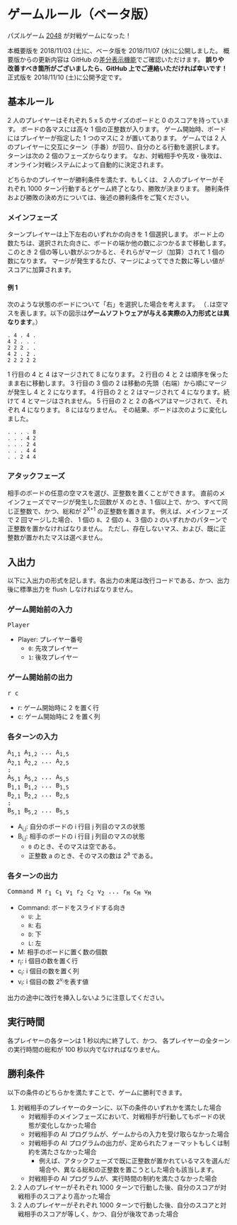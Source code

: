 # ゲームルール（**ベータ版**）

パズルゲーム [2048](<https://ja.wikipedia.org/wiki/2048_(%E3%82%B2%E3%83%BC%E3%83%A0)>) が対戦ゲームになった！

本概要版を 2018/11/03 (土)に、ベータ版を 2018/11/07 (水)に公開しました。
概要版からの更新内容は GitHub の[差分表示機能](https://github.com/exKAZUu/AIChallenge2018AtCodeFestival/compare/f223f7b3c1914cdd6d14c0018e6aa6ddb27d4e23...master?expand=1)でご確認いただけます。
**誤りや改善すべき箇所がございましたら、GitHub 上でご連絡いただければ幸いです！**
正式版を 2018/11/10 (土)に公開予定です。

## 基本ルール

2 人のプレイヤーはそれぞれ 5 x 5 のサイズのボードと 0 のスコアを持っています。
ボードの各マスには高々 1 個の正整数が入ります。
ゲーム開始時、ボードにはプレイヤーが指定した 1 つのマスに 2 が置いてあります。
ゲームでは 2 人のプレイヤーに交互にターン（手番）が回り、自分のとる行動を選択します。
ターンは次の 2 個のフェーズからなります。
なお、対戦相手や先攻・後攻は、オンライン対戦システムによって自動的に決定されます。

どちらかのプレイヤーが勝利条件を満たす、もしくは、
2 人のプレイヤーがそれぞれ 1000 ターン行動するとゲーム終了となり、勝敗が決まります。
勝利条件および勝敗の決め方については、後述の勝利条件をご覧ください。

### メインフェーズ

ターンプレイヤーは上下左右のいずれかの向きを 1 個選択します。
ボード上の数たちは、選択された向きに、ボードの端か他の数にぶつかるまで移動します。
このとき 2 個の等しい数がぶつかると、それらがマージ（加算）されて 1 個の数になります。
マージが発生するたび、マージによってできた数に等しい値がスコアに加算されます。

#### 例 1

次のような状態のボードについて「右」を選択した場合を考えます。
（`.`は空マスを表します。以下の図示は**ゲームソフトウェアが与える実際の入力形式とは異なります**。）

```
. 4 . 4 .
4 2 . . .
2 2 2 . .
4 2 . 2 .
2 2 2 2 2
```

1 行目の 4 と 4 はマージされて 8 になります。
2 行目の 4 と 2 は順序を保ったまま右に移動します。
3 行目の 3 個の 2 は移動の先頭（右端）から順にマージが発生し 4 と 2 になります。
4 行目の 2 と 2 はマージされて 4 になります。続けて 4 とマージはされません。
5 行目の 2 と 2 の各ペアはマージされて、それぞれ 4 になります。 8 にはなりません。
その結果、ボードは次のように変化しました。

```
. . . . 8
. . . 4 2
. . . 2 4
. . . 4 4
. . 2 4 4
```

### アタックフェーズ

相手のボードの任意の空マスを選び、正整数を置くことができます。
直前のメインフェーズでマージが発生した回数が X のとき、1 個以上で、かつ、すべて同じ正整数で、かつ、総和が 2<sup>X+1</sup> の正整数を置きます。
例えば、メインフェーズで 2 回マージした場合、 1 個の `8`、2 個の `4`、3 個の `2` のいずれかのパターンで正整数を置かなければなりません。
ただし、存在しないマス、および、既に正整数が置かれたマスは選べません。

## 入出力

以下に入出力の形式を記します。各出力の末尾は改行コードである、かつ、出力後に標準出力を flush しなければなりません。

### ゲーム開始前の入力

<pre>
Player
</pre>

- Player: プレイヤー番号
  - `0`: 先攻プレイヤー
  - `1`: 後攻プレイヤー

### ゲーム開始前の出力

<pre>
r c
</pre>

- r: ゲーム開始時に 2 を置く行
- c: ゲーム開始時に 2 を置く列

### 各ターンの入力

<pre>
A<sub>1,1</sub> A<sub>1,2</sub> ... A<sub>1,5</sub>
A<sub>2,1</sub> A<sub>2,2</sub> ... A<sub>2,5</sub>
:
A<sub>5,1</sub> A<sub>5,2</sub> ... A<sub>5,5</sub>
B<sub>1,1</sub> B<sub>1,2</sub> ... B<sub>1,5</sub>
B<sub>2,1</sub> B<sub>2,2</sub> ... B<sub>2,5</sub>
:
B<sub>5,1</sub> B<sub>5,2</sub> ... B<sub>5,5</sub>
</pre>

- A<sub>i,j</sub>: 自分のボードの i 行目 j 列目のマスの状態
- B<sub>i,j</sub>: 相手のボードの i 行目 j 列目のマスの状態
  - `0` のとき、そのマスは空である。
  - 正整数 a のとき、そのマスの数は 2<sup>a</sup> である。

### 各ターンの出力

<pre>
Command M r<sub>1</sub> c<sub>1</sub> v<sub>1</sub> r<sub>2</sub> c<sub>2</sub> v<sub>2</sub> ... r<sub>M</sub> c<sub>M</sub> v<sub>M</sub>
</pre>

- Command: ボードをスライドする向き
  - `U`: 上
  - `R`: 右
  - `D`: 下
  - `L`: 左
- M: 相手のボードに置く数の個数
- r<sub>i</sub>: i 個目の数を置く行
- c<sub>i</sub>: i 個目の数を置く列
- v<sub>i</sub>: i 個目の数 2<sup>v<sub>i</sub></sup>を表す値

出力の途中に改行を挿入しないように注意してください。

## 実行時間

各プレイヤーの各ターンは 1 秒以内に終了して、かつ、
各プレイヤーの全ターンの実行時間の総和が 100 秒以内でなければなりません。

## 勝利条件

以下の条件のどちらかを満たすことで、ゲームに勝利できます。

1. 対戦相手のプレイヤーのターンに、以下の条件のいずれかを満たした場合
   - 対戦相手のメインフェーズにおいて、対戦相手が行動してもボードの状態が変化しなかった場合
   - 対戦相手の AI プログラムが、ゲームからの入力を受け取らなかった場合
   - 対戦相手の AI プログラムの出力が、定められたフォーマットもしくは制約を満たさなかった場合
     - 例えば、アタックフェーズで既に正整数が置かれているマスを選んだ場合や、異なる総和の正整数を置こうとした場合も該当します。
   - 対戦相手の AI プログラムが、実行時間の制約を満たさなかった場合
1. 2 人のプレイヤーがそれぞれ 1000 ターンで行動した後、自分のスコアが対戦相手のスコアより高かった場合
1. 2 人のプレイヤーがそれぞれ 1000 ターンで行動した後、自分のスコアと対戦相手のスコアが等しく、かつ、自分が後攻であった場合
